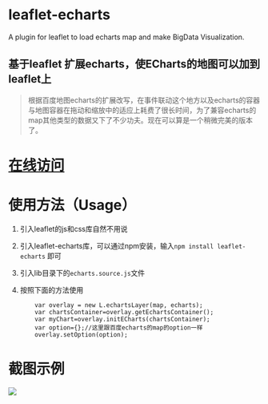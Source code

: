 # leaflet-echarts
A plugin for leaflet to load echarts map and make BigData Visualization.
## 基于leaflet 扩展echarts，使ECharts的地图可以加到leaflet上

> 根据百度地图echarts的扩展改写，在事件联动这个地方以及echarts的容器与地图容器在拖动和缩放中的适应上耗费了很长时间，为了兼容echarts的map其他类型的数据又下了不少功夫。现在可以算是一个稍微完美的版本了。

# [在线访问](http://wandergis.github.io/leaflet-echarts)

# 使用方法（Usage）

1. 引入leaflet的js和css库自然不用说
2. 引入leaflet-echarts库，可以通过npm安装，输入`npm install leaflet-echarts` 即可
3. 引入lib目录下的`echarts.source.js`文件
4. 按照下面的方法使用

	```
		var overlay = new L.echartsLayer(map, echarts);
    	var chartsContainer=overlay.getEchartsContainer();
    	var myChart=overlay.initECharts(chartsContainer);
    	var option={};//这里跟百度echarts的map的option一样
    	overlay.setOption(option);
   	 ```
   	 
# 截图示例

![](http://7xp11v.com1.z0.glb.clouddn.com/15-12-11/73352372.jpg)